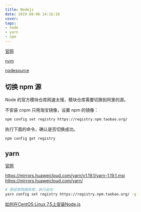 ```yaml
---
title: Nodejs
date: 2019-08-06 14:16:18
cover:
tags:
- node
- yarn
- npm
---
```


<!-- more -->

[官网](https://nodejs.org/)

[nvm](https://github.com/nvm-sh/nvm#node-version-manager---)

[nodesource](https://github.com/nodesource/distributions#enterprise-linux-based-distributions)

## 切换 npm 源

Node 的官方模块仓库网速太慢，模块仓库需要切换到阿里的源。

不安装 cnpm 只用淘宝镜像，设置 npm 的镜像：

```sh
npm config set registry https://registry.npm.taobao.org/
```

执行下面的命令，确认是否切换成功。

```sh
npm config get registry
```

## yarn

[官网](https://yarnpkg.com)

https://mirrors.huaweicloud.com/yarn/v1.19.1/yarn-1.19.1.msi
https://mirrors.huaweicloud.com/yarn/

```sh
# 若经常网络异常，执行此句
yarn config set registry https://registry.npm.taobao.org/ -g
```

[如何在CentOS Linux 7.5上安装Node.js](https://www.linuxidc.com/Linux/2018-05/152389.htm)